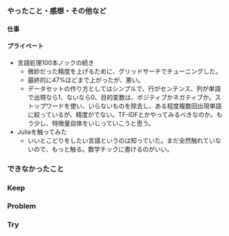 ### やったこと・感想・その他など

#### 仕事


#### プライベート

- 言語処理100本ノックの続き
  - 微妙だった精度を上げるために、グリッドサーチでチューニングした。
  - 最終的に47%ほどまで上がったが、悪い。
  - データセットの作り方としてはシンプルで、行がセンテンス、列が単語で出現なら1、ないなら0、目的変数は、ポジティブかネガティブか。ストップワードを使い、いらないものを除去し、ある程度複数回出現単語に絞っているが、精度がでない。TF-IDFとかやってみるべきなのか。もう少し、特徴量自体をいじっていこうと思う。
- Juliaを触ってみた
  - いいとこどりをしたい言語というのは知っていた。まだ全然触れていないので、もっと触る。数学チックに書けるのがいい。

### できなかったこと


### Keep


### Problem 


### Try

